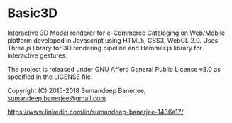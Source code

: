 # Basic3D
Interactive 3D Model renderer for e-Commerce Cataloging on Web/Mobile platform developed in Javascript using HTML5, CSS3, WebGL 2.0. Uses Three.js library for 3D rendering pipeline and Hammer.js library for interactive gestures.

The project is released under GNU Affero General Public License v3.0 as specified in the LICENSE file.

Copyright (C) 2015-2018 Sumandeep Banerjee, sumandeep.banerjee@gmail.com

https://www.linkedin.com/in/sumandeep-banerjee-1436a17/
